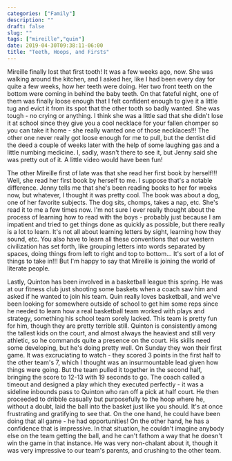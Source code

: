```yaml
---
categories: ["Family"]
description: ""
draft: false
slug: ""
tags: ["mireille","quin"]
date: 2019-04-30T09:38:11-06:00
title: "Teeth, Hoops, and Firsts"
---
```


Mireille finally lost that first tooth! It was a few weeks ago, now. She was walking around the kitchen, and I asked her, like I had been every day for quite a few weeks, how her teeth were doing. Her two front teeth on the bottom were coming in behind the baby teeth. On that fateful night, one of them was finally loose enough that I felt confident enough to give it a little tug and evict it from its spot that the other tooth so badly wanted. She was tough - no crying or anything. I think she was a little sad that she didn't lose it at school since they give you a cool necklace for your fallen chomper so you can take it home - she really wanted one of those necklaces!!! The other one never really got loose enough for me to pull, but the dentist did the deed a couple of weeks later with the help of some laughing gas and a little numbing medicine. I, sadly, wasn't there to see it, but Jenny said she was pretty out of it. A little video would have been fun!

The other Mireille first of late was that she read her first book by herself!!! Well, she read her first book by herself to me. I suppose that's a notable difference. Jenny tells me that she's been reading books to her for weeks now, but whatever, I thought it was pretty cool. The book was about a dog, one of her favorite subjects. The dog sits, chomps, takes a nap, etc. She's read it to me a few times now. I'm not sure I ever really thought about the process of learning how to read with the boys - probably just because I am impatient and tried to get things done as quickly as possible, but there really is a lot to learn. It's not all about learning letters by sight, learning how they sound, etc. You also have to learn all these conventions that our western civilization has set forth, like grouping letters into words separated by spaces, doing things from left to right and top to bottom... It's sort of a lot of things to take in!!! But I'm happy to say that Mireille is joining the world of literate people.

Lastly, Quinton has been involved in a basketball league this spring. He was at our fitness club just shooting some baskets when a coach saw him and asked if he wanted to join his team. Quin really loves basketball, and we've been looking for somewhere outside of school to get him some reps since he needed to learn how a real basketball team worked with plays and strategy, something his school team sorely lacked. This team is pretty fun for him, though they are pretty terrible still. Quinton is consistently among the tallest kids on the court, and almost always the heaviest and still very athletic, so he commands quite a presence on the court. His skills need some developing, but he's doing pretty well. On Sunday they won their first game. It was excruciating to watch - they scored 3 points in the first half to the other team's 7, which I thought was an insurmountable lead given how things were going. But the team pulled it together in the second half, bringing the score to 12-13 with 19 seconds to go. The coach called a timeout and designed a play which they executed perfectly - it was a sideline inbounds pass to Quinton who ran off a pick at half court. He then proceeded to dribble casually but purposefully to the hoop where he, without a doubt, laid the ball into the basket just like you should. It's at once frustrating and gratifying to see that. On the one hand, he could have been doing that all game - he had opportunities! On the other hand, he has a confidence that is impressive. In that situation, he couldn't imagine anybody else on the team getting the ball, and he can't fathom a way that he doesn't win the game in that instance. He was very non-chalant about it, though it was very impressive to our team's parents, and crushing to the other team.
